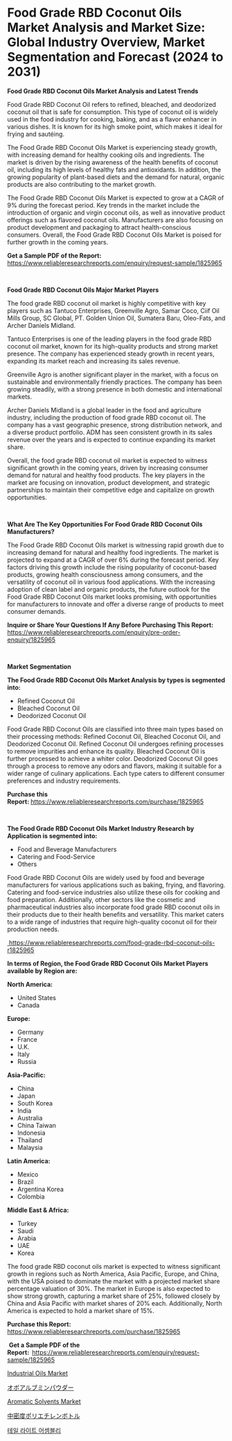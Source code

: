 <p><h1>Food Grade RBD Coconut Oils Market Analysis and Market Size: Global Industry Overview, Market Segmentation and Forecast (2024 to 2031)</h1></p><p><strong>Food Grade RBD Coconut Oils Market Analysis and Latest Trends</strong></p>
<p><p>Food Grade RBD Coconut Oil refers to refined, bleached, and deodorized coconut oil that is safe for consumption. This type of coconut oil is widely used in the food industry for cooking, baking, and as a flavor enhancer in various dishes. It is known for its high smoke point, which makes it ideal for frying and sautéing.</p><p>The Food Grade RBD Coconut Oils Market is experiencing steady growth, with increasing demand for healthy cooking oils and ingredients. The market is driven by the rising awareness of the health benefits of coconut oil, including its high levels of healthy fats and antioxidants. In addition, the growing popularity of plant-based diets and the demand for natural, organic products are also contributing to the market growth.</p><p>The Food Grade RBD Coconut Oils Market is expected to grow at a CAGR of 9% during the forecast period. Key trends in the market include the introduction of organic and virgin coconut oils, as well as innovative product offerings such as flavored coconut oils. Manufacturers are also focusing on product development and packaging to attract health-conscious consumers. Overall, the Food Grade RBD Coconut Oils Market is poised for further growth in the coming years.</p></p>
<p><strong>Get a Sample PDF of the Report:&nbsp;</strong> <a href="https://www.reliableresearchreports.com/enquiry/request-sample/1825965">https://www.reliableresearchreports.com/enquiry/request-sample/1825965</a></p>
<p>&nbsp;</p>
<p><strong>Food Grade RBD Coconut Oils Major Market Players</strong></p>
<p><p>The food grade RBD coconut oil market is highly competitive with key players such as Tantuco Enterprises, Greenville Agro, Samar Coco, Ciif Oil Mills Group, SC Global, PT. Golden Union Oil, Sumatera Baru, Oleo-Fats, and Archer Daniels Midland.</p><p>Tantuco Enterprises is one of the leading players in the food grade RBD coconut oil market, known for its high-quality products and strong market presence. The company has experienced steady growth in recent years, expanding its market reach and increasing its sales revenue. </p><p>Greenville Agro is another significant player in the market, with a focus on sustainable and environmentally friendly practices. The company has been growing steadily, with a strong presence in both domestic and international markets.</p><p>Archer Daniels Midland is a global leader in the food and agriculture industry, including the production of food grade RBD coconut oil. The company has a vast geographic presence, strong distribution network, and a diverse product portfolio. ADM has seen consistent growth in its sales revenue over the years and is expected to continue expanding its market share.</p><p>Overall, the food grade RBD coconut oil market is expected to witness significant growth in the coming years, driven by increasing consumer demand for natural and healthy food products. The key players in the market are focusing on innovation, product development, and strategic partnerships to maintain their competitive edge and capitalize on growth opportunities.</p></p>
<p>&nbsp;</p>
<p><strong>What Are The Key Opportunities For Food Grade RBD Coconut Oils Manufacturers?</strong></p>
<p><p>The Food Grade RBD Coconut Oils market is witnessing rapid growth due to increasing demand for natural and healthy food ingredients. The market is projected to expand at a CAGR of over 6% during the forecast period. Key factors driving this growth include the rising popularity of coconut-based products, growing health consciousness among consumers, and the versatility of coconut oil in various food applications. With the increasing adoption of clean label and organic products, the future outlook for the Food Grade RBD Coconut Oils market looks promising, with opportunities for manufacturers to innovate and offer a diverse range of products to meet consumer demands.</p></p>
<p><strong>Inquire or Share Your Questions If Any Before Purchasing This Report:</strong> <a href="https://www.reliableresearchreports.com/enquiry/pre-order-enquiry/1825965">https://www.reliableresearchreports.com/enquiry/pre-order-enquiry/1825965</a></p>
<p>&nbsp;</p>
<p><strong>Market Segmentation</strong></p>
<p><strong>The Food Grade RBD Coconut Oils Market Analysis by types is segmented into:</strong></p>
<p><ul><li>Refined Coconut Oil</li><li>Bleached Coconut Oil</li><li>Deodorized Coconut Oil</li></ul></p>
<p><p>Food Grade RBD Coconut Oils are classified into three main types based on their processing methods: Refined Coconut Oil, Bleached Coconut Oil, and Deodorized Coconut Oil. Refined Coconut Oil undergoes refining processes to remove impurities and enhance its quality. Bleached Coconut Oil is further processed to achieve a whiter color. Deodorized Coconut Oil goes through a process to remove any odors and flavors, making it suitable for a wider range of culinary applications. Each type caters to different consumer preferences and industry requirements.</p></p>
<p><strong>Purchase this Report:&nbsp;</strong><a href="https://www.reliableresearchreports.com/purchase/1825965">https://www.reliableresearchreports.com/purchase/1825965</a></p>
<p>&nbsp;</p>
<p><strong>The Food Grade RBD Coconut Oils Market Industry Research by Application is segmented into:</strong></p>
<p><ul><li>Food and Beverage Manufacturers</li><li>Catering and Food-Service</li><li>Others</li></ul></p>
<p><p>Food Grade RBD Coconut Oils are widely used by food and beverage manufacturers for various applications such as baking, frying, and flavoring. Catering and food-service industries also utilize these oils for cooking and food preparation. Additionally, other sectors like the cosmetic and pharmaceutical industries also incorporate food grade RBD coconut oils in their products due to their health benefits and versatility. This market caters to a wide range of industries that require high-quality coconut oil for their production needs.</p></p>
<p><a href="https://www.reliableresearchreports.com/food-grade-rbd-coconut-oils-r1825965">&nbsp;https://www.reliableresearchreports.com/food-grade-rbd-coconut-oils-r1825965</a></p>
<p><strong>In terms of Region, the Food Grade RBD Coconut Oils Market Players available by Region are:</strong></p>
<p>
    <p> <strong> North America: </strong>
        <ul>
            <li>United States</li>
            <li>Canada</li>
        </ul>
        </p> 
    <p> <strong> Europe: </strong>
        <ul>
            <li>Germany</li>
            <li>France</li>
            <li>U.K.</li>
            <li>Italy</li>
            <li>Russia</li>
        </ul>
        </p> 
    <p> <strong> Asia-Pacific: </strong>
        <ul>
            <li>China</li>
            <li>Japan</li>
            <li>South Korea</li>
            <li>India</li>
            <li>Australia</li>
            <li>China Taiwan</li>
            <li>Indonesia</li>
            <li>Thailand</li>
            <li>Malaysia</li>
        </ul>
        </p> 
    <p> <strong> Latin America: </strong>
        <ul>
            <li>Mexico</li>
            <li>Brazil</li>
            <li>Argentina Korea</li>
            <li>Colombia</li>
        </ul>
        </p> 
    <p> <strong> Middle East & Africa: </strong>
        <ul>
            <li>Turkey</li>
            <li>Saudi</li>
            <li>Arabia</li>
            <li>UAE</li>
            <li>Korea</li>
        </ul>
    </p>
    </p>
<p><p>The food grade RBD coconut oils market is expected to witness significant growth in regions such as North America, Asia Pacific, Europe, and China, with the USA poised to dominate the market with a projected market share percentage valuation of 30%. The market in Europe is also expected to show strong growth, capturing a market share of 25%, followed closely by China and Asia Pacific with market shares of 20% each. Additionally, North America is expected to hold a market share of 15%.</p></p>
<p><strong>Purchase this Report: </strong><a href="https://www.reliableresearchreports.com/purchase/1825965">https://www.reliableresearchreports.com/purchase/1825965</a></p>
<p>&nbsp;<strong>Get a Sample PDF of the Report:&nbsp;&nbsp;</strong><a href="https://www.reliableresearchreports.com/enquiry/request-sample/1825965">https://www.reliableresearchreports.com/enquiry/request-sample/1825965</a></p>
<p><strong></strong></p>
<p><p><a href="https://issuu.com/reportprime-2/docs/industrial-oils-market-size-2030.pptx">Industrial Oils Market</a></p><p><a href="https://github.com/ihabdkwlxs948/Market-Research-Report-List-1/blob/main/442128619709.md">オボアルブミンパウダー</a></p><p><a href="https://issuu.com/reportprime-2/docs/aromatic-solvents-market-size-2030.pptx">Aromatic Solvents Market</a></p><p><a href="https://github.com/dadanedu33/Market-Research-Report-List-1/blob/main/412277219710.md">中密度ポリエチレンボトル</a></p><p><a href="https://github.com/hxzi07639916/Market-Research-Report-List-1/blob/main/905163018137.md">테일 라이트 어셈블리</a></p></p>